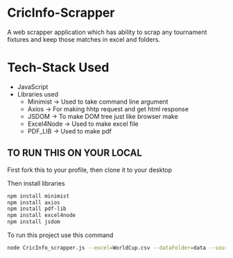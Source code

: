 # CricInfo-Scrapper
A web scrapper application which has ability to scrap any tournament fixtures and keep those matches in excel and folders.
# Tech-Stack Used
 - JavaScript
 - Libraries used
    - Minimist -> Used to take command line argument
    - Axios -> For making hhtp request and get html response
    - JSDOM -> To make DOM tree just like browser make
    - Excel4Node -> Used to make excel file
    - PDF_LIB -> Used to make pdf
## TO RUN THIS ON YOUR LOCAL
   First fork this to your profile, then clone it to your desktop
   
   Then install libraries 
   ```bash
  npm install minimist
  npm install axios
  npm install pdf-lib
  npm install excel4node
  npm install jsdom
  
  ```
   To run this project use this command
  
  ```bash
  node CricInfo_scrapper.js --excel=WorldCup.csv --dataFolder=data --source=https://www.espncricinfo.com/series/icc-cricket-world-cup-2019-1144415/match-results 

 ```
